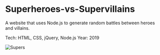 # Superheroes-vs-Supervillains
A website that uses Node.js to generate random battles between heroes and villains.

Tech: HTML, CSS, jQuery, Node.js Year: 2019

![Supers](https://user-images.githubusercontent.com/15331986/68094440-a67af380-fe5d-11e9-8e4b-292f947ad41a.PNG)
